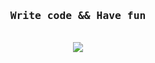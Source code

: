 <!--
**renaisun/renaisun** is a ✨ _special_ ✨ repository because its `README.md` (this file) appears on your GitHub profile.

Here are some ideas to get you started:

- 🔭 I’m currently working on ...
- 🌱 I’m currently learning ...
- 👯 I’m looking to collaborate on ...
- 🤔 I’m looking for help with ...
- 💬 Ask me about ...
- 📫 How to reach me: ...
- 😄 Pronouns: ...
- ⚡ Fun fact: ...
-->
<div align="center">
  <h3><pre>Write code && Have fun</pre></h3>
  <br>
  <img src="https://github-readme-stats.vercel.app/api?username=renaisun&count_private=true&theme=algolia&show_icons=true">
  <br>
</div>
